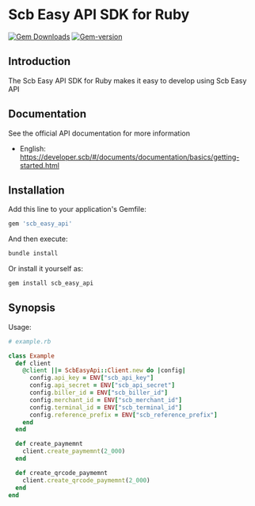 # Scb Easy API SDK for Ruby

[![Gem Downloads](https://img.shields.io/gem/dt/scb_easy_api.svg)](https://rubygems.org/gems/scb_easy_api)
[![Gem-version](https://img.shields.io/gem/v/scb_easy_api.svg)](https://rubygems.org/gems/scb_easy_api)

## Introduction

The Scb Easy API SDK for Ruby makes it easy to develop using Scb Easy API

## Documentation

See the official API documentation for more information

- English: https://developer.scb/#/documents/documentation/basics/getting-started.html

## Installation

Add this line to your application's Gemfile:

```ruby
gem 'scb_easy_api'
```

And then execute:

```sh
bundle install
```

Or install it yourself as:

```sh
gem install scb_easy_api
```

## Synopsis

Usage:

```ruby
# example.rb

class Example
  def client
    @client ||= ScbEasyApi::Client.new do |config|
      config.api_key = ENV["scb_api_key"]
      config.api_secret = ENV["scb_api_secret"]
      config.biller_id = ENV["scb_biller_id"]
      config.merchant_id = ENV["scb_merchant_id"]
      config.terminal_id = ENV["scb_terminal_id"]
      config.reference_prefix = ENV["scb_reference_prefix"]
    end
  end

  def create_paymemnt
    client.create_paymemnt(2_000)
  end

  def create_qrcode_paymemnt
    client.create_qrcode_paymemnt(2_000)
  end
end
```
